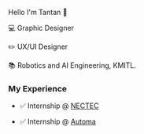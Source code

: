 Hello I'm Tantan 🤩 

💻 Graphic Designer

✏️ UX/UI Designer

📚 Robotics and AI Engineering, KMITL.

### My Experience

* ✅ Internship @ [NECTEC](https://www.nectec.or.th/)

* ✅ Internship @ [Automa](https://automarobotics.wixsite.com/zoocial?fbclid=IwAR0AzYKC6Bi59RgPZ3o1NmfxPP_eRI4exxg1BzLnL3z_nCw618XfQAsbvIk)
